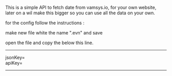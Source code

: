 This is a simple API to fetch date from 
vamsys.io, for your own website, 
later on a wil make this bigger 
so you can use all the data on your own. 


for the config follow the instructions :

make new file white the name ".evn" and save 

open the file and copy the below this line.

----------------------------------------------

jsonKey=<br>
apiKey=

----------------------------------------------

